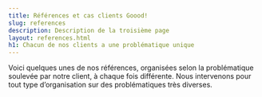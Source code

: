 ```yaml
---
title: Références et cas clients Goood!
slug: references
description: Description de la troisième page
layout: references.html
h1: Chacun de nos clients a une problématique unique
---
```

Voici quelques unes de nos références, organisées selon la problématique soulevée par notre client, à chaque fois différente. Nous intervenons pour tout type d’organisation sur des problématiques très diverses.